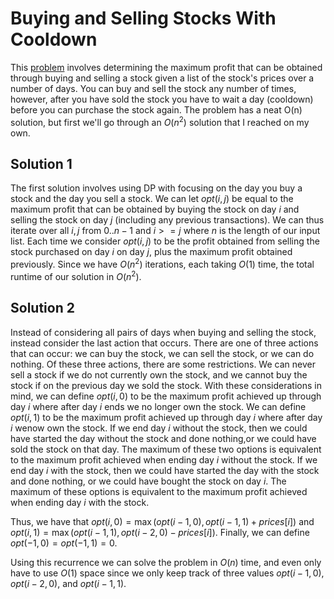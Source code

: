# Buying and Selling Stocks With Cooldown
This [problem](https://leetcode.com/problems/best-time-to-buy-and-sell-stock-with-cooldown/) involves determining the maximum profit that can be obtained through buying and selling a stock given a list of the stock's prices over a number of days.
You can buy and sell the stock any number of times, however, after you have sold the stock you have to wait a day (cooldown) before you can purchase the stock again.
The problem has a neat O(n) solution, but first we'll go through an $O(n^2)$ solution that I reached on my own.

## Solution 1
The first solution involves using DP with focusing on the day you buy a stock and the day you sell a stock. 
We can let $opt(i, j)$ be equal to the maximum profit that can be obtained by buying the stock on day $i$ and selling the stock on day $j$ (including any previous transactions). 
We can thus iterate over all $i,j$ from $0..n-1$ and $i >= j$ where $n$ is the length of our input list. Each time we consider $opt(i, j)$ to be the profit obtained from selling the stock purchased on day $i$ on day $j$, plus the maximum profit obtained previously. Since we have $O(n^2)$ iterations, each taking $O(1)$ time, the total runtime of our solution in $O(n^2)$.

## Solution 2
Instead of considering all pairs of days when buying and selling the stock, instead consider the last action that occurs. There are one of three actions that can occur: we can buy the stock, we can sell the stock, or we can do nothing.
Of these three actions, there are some restrictions. 
We can never sell a stock if we do not currently own the stock, and we cannot buy the stock if on the previous day we sold the stock.
With these considerations in mind, we can define $opt(i, 0)$ to be the maximum profit achieved up through day $i$ where after day $i$ ends we no longer own the stock. 
We can define $opt(i, 1)$ to be the maximum profit achieved up through day $i$ where after day $i$ wenow own the stock. 
If we end day $i$ without the stock, then we could have started the day without the stock and done nothing,or we could have sold the stock on that day. The maximum of these two options is equivalent to the maximum profit achieved when ending day $i$ without the stock.
If we end day $i$ with the stock, then we could have started the day with the stock and done nothing, or we could have bought the stock on day $i$. The maximum of these options is equivalent to the maximum profit achieved when ending day $i$ with the stock.

Thus, we have that $opt(i, 0) = \max(opt(i-1, 0), opt(i-1, 1) + prices[i])$ and $opt(i, 1) = \max(opt(i-1, 1), opt(i-2, 0) - prices[i])$. Finally, we can define $opt(-1, 0) = opt(-1, 1) = 0$.

Using this recurrence we can solve the problem in $O(n)$ time, and even only have to use $O(1)$ space since we only keep track of three values $opt(i-1, 0)$, $opt(i-2, 0)$, and $opt(i-1, 1)$.

